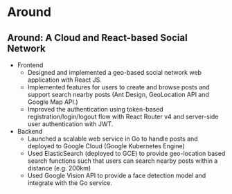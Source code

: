 # Around
Around: A Cloud and React-based Social Network
----
  * Frontend
    * Designed and implemented a geo-based social network web application with React JS.<br>
    * Implemented features for users to create and browse posts and support search nearby posts (Ant Design, GeoLocation API and Google Map API.)<br>
    * Improved the authentication using token-based registration/login/logout flow with React Router v4 and server-side user authentication with JWT.<br> 
  * Backend
    * Launched a scalable web service in Go to handle posts and deployed to Google Cloud (Google Kubernetes Engine)<br>
    * Used ElasticSearch (deployed to GCE) to provide geo-location based search functions such that users can search nearby posts within a distance (e.g. 200km)<br>
    * Used Google Vision API to provide a face detection model and integrate with the Go service.<br>
